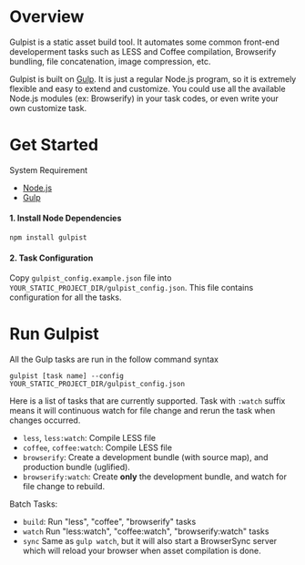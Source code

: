 # Overview 
Gulpist is a static asset build tool. It automates some common front-end developerment tasks such as LESS and Coffee compilation, Browserify bundling, file concatenation, image compression, etc. 

Gulpist is built on [Gulp](https://github.com/gulpjs/gulp/blob/master/docs/getting-started.md). It is just a regular Node.js program, so it is extremely flexible and easy to extend and customize. You could use all the available Node.js modules (ex: Browserify) in your task codes, or even write your own customize task.



# Get Started

System Requirement 

- [Node.js](https://nodejs.org/)
- [Gulp](https://github.com/gulpjs/gulp/blob/master/docs/getting-started.md)

#### 1. Install Node Dependencies
```
npm install gulpist
```

#### 2. Task Configuration
Copy `gulpist_config.example.json` file into `YOUR_STATIC_PROJECT_DIR/gulpist_config.json`. This file contains configuration for all the tasks.


# Run Gulpist

All the Gulp tasks are run in the follow command syntax

```
gulpist [task name] --config YOUR_STATIC_PROJECT_DIR/gulpist_config.json
```

Here is a list of tasks that are currently supported. Task with `:watch` suffix means it will continuous 
watch for file change and rerun the task when changes occurred.

- `less`, `less:watch`:  Compile LESS file
- `coffee`, `coffee:watch`:  Compile LESS file
- `browserify`: Create a development bundle (with source map), and production bundle (uglified).
- `browserify:watch`:  Create __only__ the  development bundle, and watch for file change to rebuild.

Batch Tasks:

- `build`: Run "less", "coffee", "browserify" tasks
- `watch` Run "less:watch", "coffee:watch", "browserify:watch" tasks
- `sync` Same as `gulp watch`, but it will also start a BrowserSync server which will reload your browser when asset compilation is done.
